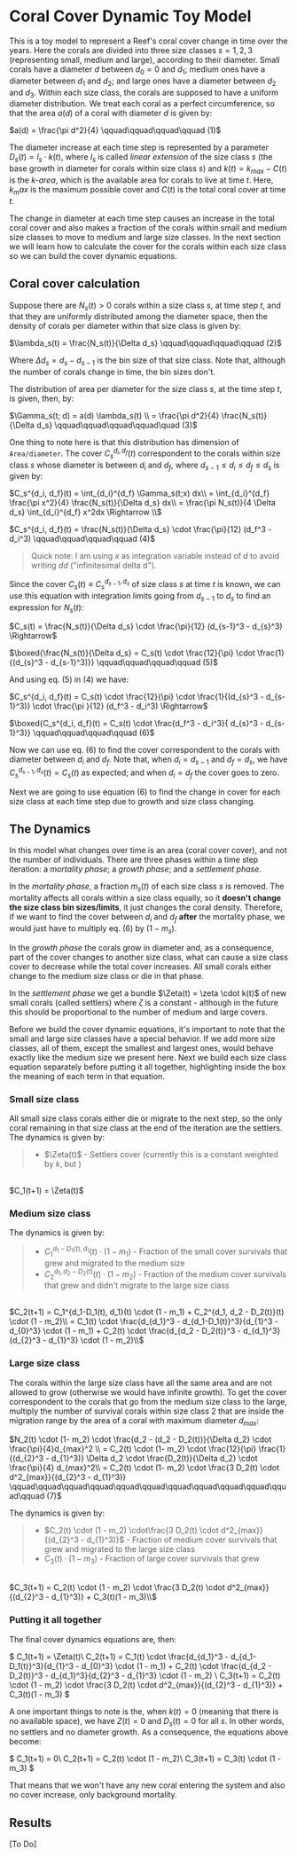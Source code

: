 # Coral Cover Dynamic Toy Model

This is a toy model to represent a Reef's coral cover change in time over the years. Here the corals are divided into three size classes $s = 1,2,3$ (representing small, medium and large), according to their diameter. Small corals have a diameter $d$ between $d_0 = 0$ and $d_1$; medium ones have a diameter between $d_1$ and $d_2$; and large ones have a diameter between $d_2$ and $d_3$. Within each size class, the corals are supposed to have a uniform diameter distribution. We treat each coral as a perfect circumference, so that the area $a(d)$ of a coral with diameter $d$ is given by:

$a(d) = \frac{\pi d^2}{4} \qquad\qquad\qquad\qquad (1)$

The diameter increase at each time step is represented by a parameter $D_s(t) = l_s \cdot k(t)$, where $l_s$ is called *linear extension* of the size class $s$ (the base growth in diameter for corals within size class $s$) and $k(t) = k_{max} - C(t)$ is the *k-area*, which is the available area for corals to live at time $t$. Here, $k_max$ is the maximum possible cover and $C(t)$ is the total coral cover at time $t$.

The change in diameter at each time step causes an increase in the total coral cover and also makes a fraction of the corals within small and medium size classes to move to medium and large size classes. In the next section we will learn how to calculate the cover for the corals within each size class so we can build the cover dynamic equations.

## Coral cover  calculation

Suppose there are $N_s(t) > 0$ corals within a size class $s$, at time step $t$, and that they are uniformly distributed among the diameter space, then the density of corals per diameter within that size class is given by:

$\lambda_s(t) = \frac{N_s(t)}{\Delta d_s} \qquad\qquad\qquad\qquad (2)$

Where $\Delta d_s = d_s - d_{s-1}$ is the bin size of that size class. Note that, although the number of corals change in time, the bin sizes don't.

The distribution of area per diameter for the size class $s$, at the time step $t$, is given, then, by:

$\Gamma_s(t; d) = a(d) \lambda_s(t) \\
= \frac{\pi d^2}{4} \frac{N_s(t)}{\Delta d_s} \qquad\qquad\qquad\qquad\quad (3)$

One thing to note here is that this distribution has dimension of `Area/diameter`. The cover $C_s^{d_i, d_f}(t)$ correspondent to the corals within size class $s$ whose diameter is between $d_i$ and $d_f$, where $d_{s-1} \leq d_i \leq d_f \leq d_s$ is given by:

$C_s^{d_i, d_f}(t) = \int_{d_i}^{d_f} \Gamma_s(t;x) dx\\
= \int_{d_i}^{d_f} \frac{\pi x^2}{4} \frac{N_s(t)}{\Delta d_s} dx\\
= \frac{\pi N_s(t)}{4 \Delta d_s} \int_{d_i}^{d_f} x^2dx \Rightarrow \\$

$C_s^{d_i, d_f}(t) = \frac{N_s(t)}{\Delta d_s} \cdot \frac{\pi}{12} (d_f^3 - d_i^3) \qquad\qquad\qquad\qquad (4)$

> Quick note: I am using $x$ as integration variable instead of $d$ to avoid writing $dd$ ("infinitesimal delta d").

Since the cover $C_s(t) \equiv C_s^{d_{s-1}, d_s}$ of size class $s$ at time $t$ is known, we can use this equation with integration limits going from $d_{s-1}$ to $d_{s}$ to find an expression for $N_s(t)$:

$C_s(t) = \frac{N_s(t)}{\Delta d_s} \cdot \frac{\pi}{12} (d_{s-1}^3 - d_{s}^3) \Rightarrow$

$\boxed{\frac{N_s(t)}{\Delta d_s} = C_s(t) \cdot \frac{12}{\pi} \cdot \frac{1}{(d_{s}^3 - d_{s-1}^3)}} \qquad\qquad\qquad\qquad (5)$

And using eq. (5) in (4) we have:

$C_s^{d_i, d_f}(t) = C_s(t) \cdot \frac{12}{\pi} \cdot \frac{1}{(d_{s}^3 - d_{s-1}^3)} \cdot \frac{\pi }{12} (d_f^3 - d_i^3) \Rightarrow$

$\boxed{C_s^{d_i, d_f}(t) = C_s(t)  \cdot \frac{d_f^3 - d_i^3}{
d_{s}^3 - d_{s-1}^3}}  \qquad\qquad\qquad\qquad  (6)$

Now we can use eq. (6) to find the cover correspondent to the corals with diameter between $d_i$ and $d_f$. Note that, when $d_i = d_{s-1}$ and $d_f = d_s$, we have $C_s^{d_{s-1}, d_s}(t) = C_s(t)$ as expected; and when $d_i = d_f$ the cover goes to zero.

Next we are going to use equation (6) to find the change in cover for each size class at each time step due to growth and size class changing.

## The Dynamics

In this model what changes over time is an area (coral cover cover), and not the number of individuals. There are three phases within a time step iteration: a *mortality phase*; a *growth phase*; and a *settlement phase*.

In the *mortality phase*, a fraction $m_s(t)$ of each size class $s$ is removed. The mortality affects all corals within a size class equally, so it **doesn't change the size class bin sizes/limits**, it just changes the coral density. Therefore, if we want to find the cover between $d_i$ and $d_f$ **after** the mortality phase, we would just have to multiply eq. (6) by $(1 - m_s)$.

In the *growth phase* the corals grow in diameter and, as a consequence, part of the cover changes to another size class, what can cause a size class cover to decrease while the total cover increases. All small corals either change to the medium size class or die in that phase.

In the *settlement phase* we get a bundle $\Zeta(t) = \zeta \cdot k(t)$ of new small corals (called settlers) where $\zeta$ is a constant - although in the future this should be proportional to the number of medium and large covers.

Before we build the cover dynamic equations, it's important to note that the small and large size classes have a special behavior. If we add more size classes, all of them, except the smallest and largest ones, would behave exactly like the medium size we present here. Next we build each size class equation separately before putting it all together, highlighting inside the box the meaning of each term in that equation.

### Small size class
All small size class corals either die or migrate to the next step, so the only coral remaining in that size class at the end of the iteration are the settlers. The dynamics is given by:

> - $\Zeta(t)$ - Settlers cover (currently this is a constant weighted by $k$, but )

\
$C_1(t+1) = \Zeta(t)$

### Medium size class
The dynamics is given by:

> - $C_1^{d_1-D_1(t), d_1}(t) \cdot (1 - m_1)$ - Fraction of the small cover survivals that grew and migrated to the medium size
> - $C_2^{d_1, d_2 - D_2(t)}(t) \cdot (1 - m_2)$ - Fraction of the medium cover survivals that grew and didn't migrate to the large size class

\
$C_2(t+1) = C_1^{d_1-D_1(t), d_1}(t) \cdot (1 - m_1) + C_2^{d_1, d_2 - D_2(t)}(t) \cdot (1 - m_2)\\
= C_1(t) \cdot \frac{d_{d_1}^3 - d_{d_1-D_1(t)}^3}{d_{1}^3 - d_{0}^3} \cdot (1 - m_1) + C_2(t) \cdot \frac{d_{d_2 - D_2(t)}^3 - d_{d_1}^3}{d_{2}^3 - d_{1}^3} \cdot (1 - m_2)\\$

### Large size class
The corals within the large size class have all the same area and are not allowed to grow (otherwise we would have infinite growth). To get the cover correspondent to the corals that go from the medium size class to the large, multiply the number of survival corals within size class 2 that are inside the migration range by the area of a coral with maximum diameter $d_{max}$:

$N_2(t) \cdot (1- m_2) \cdot \frac{d_2 - (d_2 - D_2(t))}{\Delta d_2} \cdot \frac{\pi}{4}d_{max}^2 \\
= C_2(t) \cdot (1- m_2) \cdot \frac{12}{\pi} \frac{1}{(d_{2}^3 - d_{1}^3)} \Delta d_2 \cdot \frac{D_2(t)}{\Delta d_2} \cdot \frac{\pi}{4} d_{max}^2\\
= C_2(t) \cdot (1- m_2) \cdot \frac{3 D_2(t) \cdot d^2_{max}}{(d_{2}^3 - d_{1}^3)} \qquad\qquad\qquad\qquad\qquad\qquad\qquad\qquad\qquad\qquad\qquad\qquad (7)$

The dynamics is given by:

> - $C_2(t) \cdot (1 - m_2) \cdot\frac{3 D_2(t) \cdot d^2_{max}}{(d_{2}^3 - d_{1}^3)}$ - Fraction of medium cover survivals that grew and migrated to the large size class
> - $C_3(t) \cdot (1 - m_3)$ - Fraction of large cover survivals that grew

\
$C_3(t+1) = C_2(t) \cdot (1 - m_2) \cdot \frac{3 D_2(t) \cdot d^2_{max}}{(d_{2}^3 - d_{1}^3)} + C_3(t)(1 - m_3)\\$

### Putting it all together

The final cover dynamics equations are, then:

$
    C_1(t+1) = \Zeta(t)\\
    C_2(t+1) = C_1(t) \cdot \frac{d_{d_1}^3 - d_{d_1-D_1(t)}^3}{d_{1}^3 - d_{0}^3} \cdot (1 - m_1) + C_2(t) \cdot \frac{d_{d_2 - D_2(t)}^3 - d_{d_1}^3}{d_{2}^3 - d_{1}^3} \cdot (1 - m_2) \\
    C_3(t+1) = C_2(t) \cdot (1 - m_2) \cdot \frac{3 D_2(t) \cdot d^2_{max}}{(d_{2}^3 - d_{1}^3)} + C_3(t)(1 - m_3)
$

A one important things to note is the, when $k(t) = 0$ (meaning that there is no available space), we have $Z(t) = 0$ and $D_s(t) = 0$ for all $s$. In other words, no settlers and no diameter growth. As a consequence, the equations above become:

$
    C_1(t+1) = 0\\
    C_2(t+1) = C_2(t) \cdot (1 - m_2)\\
    C_3(t+1) = C_3(t) \cdot (1 - m_3)
$

That means that we won't have any new coral entering the system and also no cover increase, only background mortality.

## Results

[To Do]

<!-- ![image](https://latex.codecogs.com/gif.image?\int^{\infty}_{0}) -->

<!-- ![image](https://github.com/Zapiano/Coral-Cover-Dynamic-Toy-Model/assets/8040719/6e2601ea-e574-443a-95e4-5d79efc72b36) -->
